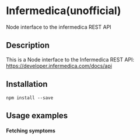 # Infermedica(unofficial)
Node interface to the infermedica REST API

## Description

This is a Node interface to the Infermedica REST API: https://developer.infermedica.com/docs/api

## Installation

```npm install --save```

## Usage examples

#### Fetching symptoms
